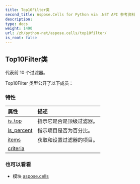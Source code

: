 ```yaml
---
title: Top10Filter类
second_title: Aspose.Cells for Python via .NET API 参考资料
description:
type: docs
weight: 1490
url: /zh/python-net/aspose.cells/top10filter/
is_root: false
---
```

## Top10Filter类
代表前 10 个过滤器。



Top10Filter 类型公开了以下成员：

### 特性
|属性|描述|
| :- | :- |
| [is_top](/cells/zh/python-net/aspose.cells/top10filter/is_top) |指示它是否是顶级过滤器。|
| [is_percent](/cells/zh/python-net/aspose.cells/top10filter/is_percent) |指示项目是否为百分比。|
| [items](/cells/zh/python-net/aspose.cells/top10filter/items) |获取和设置过滤器的项目。|
| [criteria](/cells/zh/python-net/aspose.cells/top10filter/criteria) |  |



### 也可以看看
* 模块 [aspose.cells](..)
